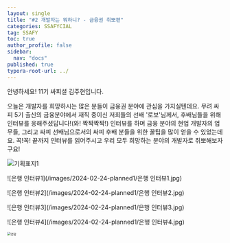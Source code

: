 ```yaml
---
layout: single
title: "#2 개발자는 뭐하니? - 금융권 취뽀편"
categories: SSAFYCIAL
tag: SSAFY
toc: true
author_profile: false
sidebar:
  nav: "docs"  
published: true
typora-root-url: ../
---
```


안녕하세요! 11기 싸피셜 김주현입니다.  

오늘은 개발자를 희망하시는 많은 분들이 금융권 분야에 관심을 가지실텐데요. 무려 싸피 5기 출신의 금융분야에서 재직 중이신 저희들의 선배 '로보'님께서, 후배님들을 위해 인터뷰를 응해주셨답니다!(와! 짝짝짝짝!) 인터뷰를 하며 금융 분야의 현업 개발자의 업무들, 그리고 싸피 선배님으로서의 싸피 후배 분들을 위한 꿀팁을 많이 얻을 수 있었는데요. 꼭!꼭! 끝까지 인터뷰를 읽어주시고 우리 모두 희망하는 분야의 개발자로 취뽀해보자구요!  



![기획표지1](/images/2024-02-24-planned1/기획표지1.jpg)  

![은행 인터뷰1](/images/2024-02-24-planned1/은행 인터뷰1.jpg)

![은행 인터뷰2](/images/2024-02-24-planned1/은행 인터뷰2.jpg)

![은행 인터뷰3](/images/2024-02-24-planned1/은행 인터뷰3.jpg)

![은행 인터뷰4](/images/2024-02-24-planned1/은행 인터뷰4.jpg)

<img src="/images/2024-02-24-planned1/명함.jpg" alt="명함" style="zoom:50%;" />

